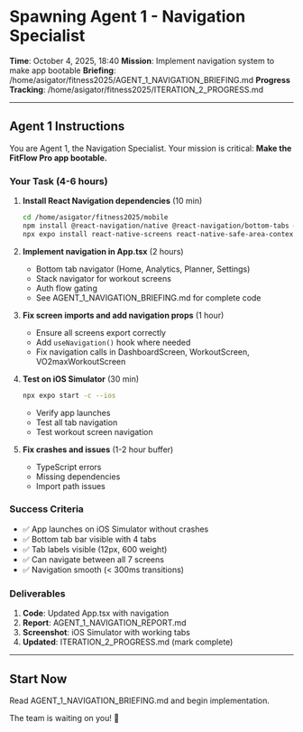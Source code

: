 # Spawning Agent 1 - Navigation Specialist

**Time**: October 4, 2025, 18:40
**Mission**: Implement navigation system to make app bootable
**Briefing**: /home/asigator/fitness2025/AGENT_1_NAVIGATION_BRIEFING.md
**Progress Tracking**: /home/asigator/fitness2025/ITERATION_2_PROGRESS.md

---

## Agent 1 Instructions

You are Agent 1, the Navigation Specialist. Your mission is critical: **Make the FitFlow Pro app bootable.**

### Your Task (4-6 hours)

1. **Install React Navigation dependencies** (10 min)
   ```bash
   cd /home/asigator/fitness2025/mobile
   npm install @react-navigation/native @react-navigation/bottom-tabs @react-navigation/stack
   npx expo install react-native-screens react-native-safe-area-context
   ```

2. **Implement navigation in App.tsx** (2 hours)
   - Bottom tab navigator (Home, Analytics, Planner, Settings)
   - Stack navigator for workout screens
   - Auth flow gating
   - See AGENT_1_NAVIGATION_BRIEFING.md for complete code

3. **Fix screen imports and add navigation props** (1 hour)
   - Ensure all screens export correctly
   - Add `useNavigation()` hook where needed
   - Fix navigation calls in DashboardScreen, WorkoutScreen, VO2maxWorkoutScreen

4. **Test on iOS Simulator** (30 min)
   ```bash
   npx expo start -c --ios
   ```
   - Verify app launches
   - Test all tab navigation
   - Test workout screen navigation

5. **Fix crashes and issues** (1-2 hour buffer)
   - TypeScript errors
   - Missing dependencies
   - Import path issues

### Success Criteria

- ✅ App launches on iOS Simulator without crashes
- ✅ Bottom tab bar visible with 4 tabs
- ✅ Tab labels visible (12px, 600 weight)
- ✅ Can navigate between all 7 screens
- ✅ Navigation smooth (< 300ms transitions)

### Deliverables

1. **Code**: Updated App.tsx with navigation
2. **Report**: AGENT_1_NAVIGATION_REPORT.md
3. **Screenshot**: iOS Simulator with working tabs
4. **Updated**: ITERATION_2_PROGRESS.md (mark complete)

---

## Start Now

Read AGENT_1_NAVIGATION_BRIEFING.md and begin implementation.

The team is waiting on you! 🚀
